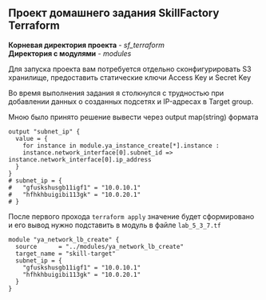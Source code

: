 ## Проект домашнего задания SkillFactory Terraform

**Корневая директория проекта** - _sf_terraform_  
**Директория с модулями** - _modules_

Для запуска проекта вам потребуется отдельно сконфигурировать S3 хранилище,
предоставить статические ключи Access Key и Secret Key

Во время выполнения задания я столкнулся с трудностью при добавлении данных о 
созданных подсетях и IP-адресах в Target group.

Мною было принято решение вывести через output map(string) формата
```hcl
output "subnet_ip" {
  value = {
    for instance in module.ya_instance_create[*].instance :
    instance.network_interface[0].subnet_id => instance.network_interface[0].ip_address
  }
}
# subnet_ip = {
#   "gfuskshusgb11igf1" = "10.0.10.1"
#   "hfhkhbuigibi113gk" = "10.0.20.1"
# }
```

После первого прохода `terraform apply` значение будет сформировано и его вывод нужно
подставить в модуль в файле `lab_5_3_7.tf`
```hcl
module "ya_network_lb_create" {
  source      = "../modules/ya_network_lb_create"
  target_name = "skill-target"
  subnet_ip = {
    "gfuskshusgb11igf1" = "10.0.10.1"
    "hfhkhbuigibi113gk" = "10.0.20.1"
  }
}
```